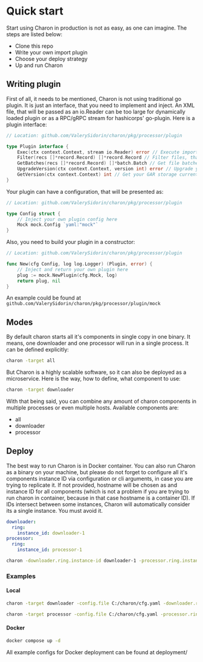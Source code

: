 # Quick start
Start using Charon in production is not as easy, as one can imagine. The steps are listed below:
- Clone this repo
- Write your own import plugin
- Choose your deploy strategy
- Up and run Charon

## Writing plugin
First of all, it needs to be mentioned, Charon is not using traditional go plugin. It is just an interface, that you need to implement and inject. An XML file, that will be passed as an io.Reader can be too large for dynamically loaded plugin or as a RPC/gRPC stream for hashicorps' go-plugin. 
Here is a plugin interface:
```go
// Location: github.com/ValerySidorin/charon/pkg/processor/plugin

type Plugin interface {
	Exec(ctx context.Context, stream io.Reader) error // Execute import
	Filter(recs []*record.Record) []*record.Record // Filter files, that you want to import
	GetBatches(recs []*record.Record) []*batch.Batch // Get file batches, if you want to process them in some order
	UpgradeVersion(ctx context.Context, version int) error // Upgrade your GAR storage version
	GetVersion(ctx context.Context) int // Get your GAR storage current version
}
```
Your plugin can have a configuration, that will be presented as:
```go
// Location: github.com/ValerySidorin/charon/pkg/processor/plugin

type Config struct {
    // Inject your own plugin config here
	Mock mock.Config `yaml:"mock"`
}
```
Also, you need to build your plugin in a constructor:
```go
// Location: github.com/ValerySidorin/charon/pkg/processor/plugin

func New(cfg Config, log log.Logger) (Plugin, error) {
    // Inject and return your own plugin here
	plug := mock.NewPlugin(cfg.Mock, log)
	return plug, nil
}
```
An example could be found at `github.com/ValerySidorin/charon/pkg/processor/plugin/mock`

## Modes
By default charon starts all it's components in single copy in one binary. It means, one downloader and one processor will run in a single process. It can be defined explicitly:
```sh
charon -target all
```
But Charon is a highly scalable software, so it can also be deployed as a microservice. Here is the way, how to define, what component to use:
```sh
charon -target downloader
```
With that being said, you can combine any amount of charon components in multiple processes or even multiple hosts. Available components are:
- all
- downloader
- processor

## Deploy
The best way to run Charon is in Docker container. You can also run Charon as a binary on your machine, but please do not forget to configure all it's components instance ID via configuration or cli arguments, in case you are trying to replicate it. If not provided, hostname will be chosen as and instance ID for all components (which is not a problem if you are trying to run charon in container, because in that case hostname is a container ID). If IDs intersect between some instances, Charon will automatically consider its a single instance. You must avoid it.
```yaml
downloader:
  ring:
    instance_id: downloader-1
processor:
  ring:
    instance_id: processor-1
```
```sh
charon -downloader.ring.instance-id downloader-1 -processor.ring.instance-id processor-1
```
### Examples
#### Local
```sh
charon -target downloader -config.file C:/charon/cfg.yaml -downloader.ring.instance-id downloader-1 -downloader.temp-dir C:/charon/downloader -downloader.polling-interval 10s 
```
```sh
charon -target processor -config.file C:/charon/cfg.yaml -processor.ring.instance-id processor-1 -processor.plugin.mock.type mock
```
#### Docker
```sh
docker compose up -d
```
All example configs for Docker deployment can be found at deployment/